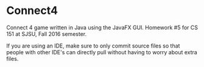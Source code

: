 # Connect4
Connect 4 game written in Java using the JavaFX GUI. Homework #5 for CS 151 at SJSU, Fall 2016 semester.

If you are using an IDE, make sure to only commit source files so that people with other IDE's can directly pull without
having to worry about extra files.
